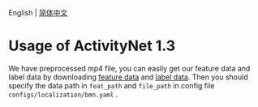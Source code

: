 English | [简体中文](../../zh-CN/dataset/ActivityNet.md)

# Usage of ActivityNet 1.3

We have preprocessed mp4 file, you can easily get our feature data and label data by downloading [feature data](https://paddlemodels.bj.bcebos.com/video_detection/bmn_feat.tar.gz) and [label data](https://paddlemodels.bj.bcebos.com/video_detection/activitynet_1.3_annotations.json).
Then you should specify the data path in `feat_path` and `file_path` in config file `configs/localization/bmn.yaml` .
